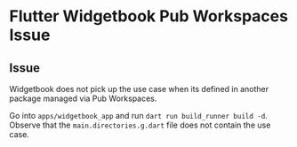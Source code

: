 # Flutter Widgetbook Pub Workspaces Issue

## Issue

Widgetbook does not pick up the use case when its defined in another package managed via Pub Workspaces.

Go into `apps/widgetbook_app` and run `dart run build_runner build -d`. Observe that the `main.directories.g.dart` file does not contain the use case.
